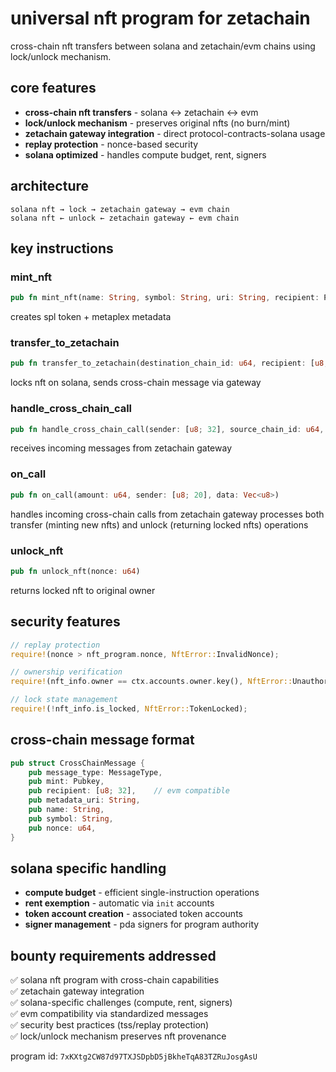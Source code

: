 # universal nft program for zetachain

cross-chain nft transfers between solana and zetachain/evm chains using lock/unlock mechanism.

## core features

- **cross-chain nft transfers** - solana ↔ zetachain ↔ evm
- **lock/unlock mechanism** - preserves original nfts (no burn/mint)
- **zetachain gateway integration** - direct protocol-contracts-solana usage
- **replay protection** - nonce-based security
- **solana optimized** - handles compute budget, rent, signers

## architecture

```
solana nft → lock → zetachain gateway → evm chain
solana nft ← unlock ← zetachain gateway ← evm chain
```

## key instructions

### mint_nft
```rust
pub fn mint_nft(name: String, symbol: String, uri: String, recipient: Pubkey)
```
creates spl token + metaplex metadata

### transfer_to_zetachain  
```rust
pub fn transfer_to_zetachain(destination_chain_id: u64, recipient: [u8; 32], nonce: u64)
```
locks nft on solana, sends cross-chain message via gateway

### handle_cross_chain_call
```rust
pub fn handle_cross_chain_call(sender: [u8; 32], source_chain_id: u64, message: Vec<u8>, nonce: u64)
```
receives incoming messages from zetachain gateway

### on_call
```rust
pub fn on_call(amount: u64, sender: [u8; 20], data: Vec<u8>)
```
handles incoming cross-chain calls from zetachain gateway
processes both transfer (minting new nfts) and unlock (returning locked nfts) operations

### unlock_nft
```rust
pub fn unlock_nft(nonce: u64)
```
returns locked nft to original owner

## security features

```rust
// replay protection
require!(nonce > nft_program.nonce, NftError::InvalidNonce);

// ownership verification  
require!(nft_info.owner == ctx.accounts.owner.key(), NftError::Unauthorized);

// lock state management
require!(!nft_info.is_locked, NftError::TokenLocked);
```

## cross-chain message format

```rust
pub struct CrossChainMessage {
    pub message_type: MessageType,
    pub mint: Pubkey,
    pub recipient: [u8; 32],    // evm compatible
    pub metadata_uri: String,
    pub name: String, 
    pub symbol: String,
    pub nonce: u64,
}
```

## solana specific handling

- **compute budget** - efficient single-instruction operations
- **rent exemption** - automatic via `init` accounts  
- **token account creation** - associated token accounts
- **signer management** - pda signers for program authority

## bounty requirements addressed

✅ solana nft program with cross-chain capabilities  
✅ zetachain gateway integration  
✅ solana-specific challenges (compute, rent, signers)  
✅ evm compatibility via standardized messages  
✅ security best practices (tss/replay protection)  
✅ lock/unlock mechanism preserves nft provenance

program id: `7xKXtg2CW87d97TXJSDpbD5jBkheTqA83TZRuJosgAsU`
